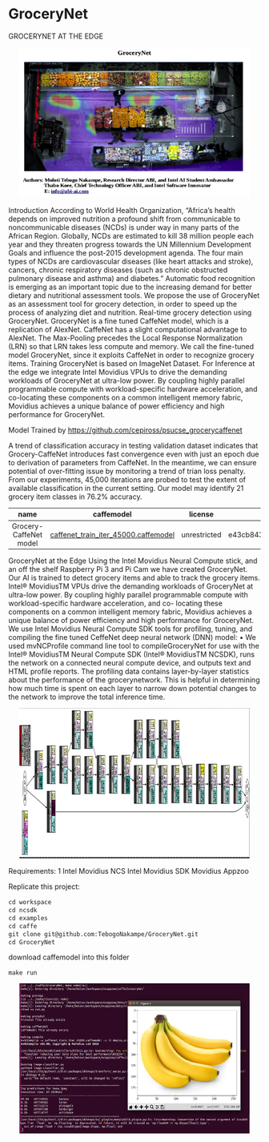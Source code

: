 # GroceryNet
GROCERYNET AT THE EDGE

<p align="center">
  <img width="460" height="300" src="https://github.com/TebogoNakampe/GroceryNet/blob/master/grocerynet.png">
</p>

Introduction
According to World Health Organization, “Africa’s health depends on improved nutrition
a profound shift from communicable to noncommunicable diseases (NCDs) is under way in many parts
of the African Region. Globally, NCDs are estimated to kill 38 million people each year and they
threaten progress towards the UN Millennium Development Goals and influence the post-2015
development agenda. The four main types of NCDs are cardiovascular diseases (like heart attacks and
stroke), cancers, chronic respiratory diseases (such as chronic obstructed pulmonary disease and
asthma) and diabetes.”
Automatic food recognition is emerging as an important topic due to the increasing demand for better
dietary and nutritional assessment tools. We propose the use of GroceryNet as an assessment tool for
grocery detection, in order to speed up the process of analyzing diet and nutrition.
Real-time grocery detection using GroceryNet. GroceryNet is a fine tuned CaffeNet model, which is a
replication of AlexNet. CaffeNet has a slight computational advantage to AlexNet. The Max-Pooling
precedes the Local Response Normalization (LRN) so that LRN takes less compute and memory. We
call the fine-tuned model GroceryNet, since it exploits CaffeNet in order to recognize grocery items.
Training GroceryNet is based on ImageNet Dataset. For Inference at the edge we integrate Intel
Movidius VPUs to drive the demanding workloads of GroceryNet at ultra-low power. By coupling
highly parallel programmable compute with workload-specific hardware acceleration, and co-locating
these components on a common intelligent memory fabric, Movidius achieves a unique balance of
power efficiency and high performance for GroceryNet.

Model Trained by https://github.com/cepiross/psucse_grocerycaffenet

A trend of classification accuracy in testing validation dataset indicates that Grocery-CaffeNet introduces fast convergence even with just an epoch due to derivation of parameters from CaffeNet. In the meantime, we can ensure potential of over-fitting issue by monitoring a trend of trian loss penalty. From our experiments, 45,000 iterations are probed to test the extent of available classification in the current setting. Our model may identify 21 grocery item classes in 76.2% accuracy.

| name                   | caffemodel                                                                                               | license      | sha1                                     |
|:----------------------:|:--------------------------------------------------------------------------------------------------------:|:------------:|:----------------------------------------:|
| Grocery-CaffeNet model | [caffenet\_train\_iter\_45000.caffemodel](https://drive.google.com/open?id=0B0lt6MbaK2RCZWd0ZklTMmVGbjg) | unrestricted | e43cb843634aae054a2a5bbb813967e0c63b5048 |

GroceryNet at the Edge
Using the Intel Movidius Neural Compute stick, and an off the shelf Raspberry Pi 3 and Pi Cam we
have created GroceryNet. Our AI is trained to detect grocery items and able to track the grocery items.
Intel® MovidiusTM VPUs drive the demanding workloads of GroceryNet at ultra-low power. By
coupling highly parallel programmable compute with workload-specific hardware acceleration, and co-
locating these components on a common intelligent memory fabric, Movidius achieves a unique
balance of power efficiency and high performance for GroceryNet.
We use Intel Movidius Neural Compute SDK tools for profiling, tuning, and compiling the fine tuned
CeffeNet deep neural network (DNN) model:
•
We used mvNCProfile command line tool to compileGroceryNet for use with the Intel®
MovidiusTM Neural Compute SDK (Intel® MovidiusTM NCSDK), runs the network on a
connected neural compute device, and outputs text and HTML profile reports.
The profiling data contains layer-by-layer statistics about the performance of the
grocerynetwork. This is helpful in determining how much time is spent on each layer to narrow
down potential changes to the network to improve the total inference time.


<p align="center">
  <img width="460" height="300" src="https://github.com/TebogoNakampe/GroceryNet/blob/master/model.png">
</p>

Requirements: 
    1 Intel Movidius NCS
    Intel Movidius SDK
    Movidius Appzoo

Replicate this project:

    cd workspace
    cd ncsdk
    cd examples
    cd caffe
    git clone git@github.com:TebogoNakampe/GroceryNet.git
    cd GroceryNet

download caffemodel into this folder

    make run
    
<p align="center">
  <img width="460" height="300" src="https://github.com/TebogoNakampe/GroceryNet/blob/master/result1.png">
</p>
    

